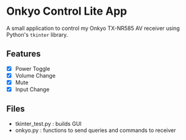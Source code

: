 # Onkyo Control Lite App

A small application to control my Onkyo TX-NR585 AV receiver using Python's `tkinter` library. 

## Features
- [x] Power Toggle
- [x] Volume Change
- [x] Mute
- [x] Input Change

## Files
- tkinter_test.py : builds GUI
- onkyo.py : functions to send queries and commands to receiver
